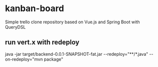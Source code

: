 # kanban-board
Simple trello clone repository based on Vue.js and Spring Boot with QueryDSL

## run vert.x with redeploy
java -jar target/backend-0.0.1-SNAPSHOT-fat.jar --redeploy="**/*.java" --on-redeploy="mvn package"
